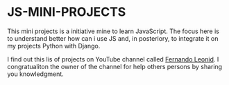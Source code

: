 # JS-MINI-PROJECTS
This mini projects is a initiative mine to learn JavaScript. The focus here is to understand better how can i use JS and, in posteriory, to integrate it on my projects Python with Django.

I find out this lis of projects on YouTube channel called [Fernando Leonid](https://www.youtube.com/watch?v=RacwEvoTz_Y&list=PLDgemkIT111AzoS1rB61sgMJbsEA4pyD2). I congratualiton the owner of the channel for help others persons by sharing you knowledgment.
